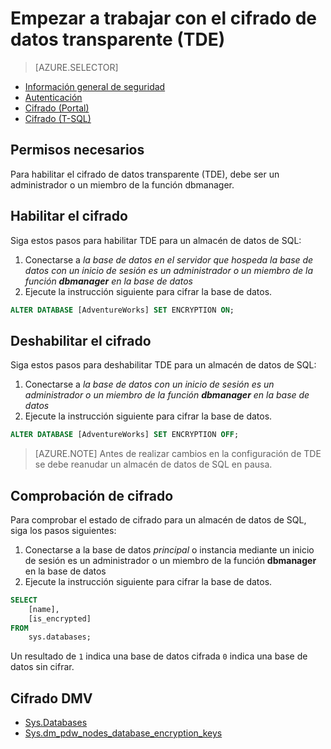 <properties
   pageTitle="Cifrado de datos transparente en el almacén de datos SQL (T-SQL) | Microsoft Azure"
   description="Cifrado de datos transparente (TDE) en el almacén de datos SQL (T-SQL)"
   services="sql-data-warehouse"
   documentationCenter=""
   authors="ronortloff"
   manager="barbkess"
   editor=""/>

<tags
   ms.service="sql-data-warehouse"
   ms.workload="data-management"
   ms.tgt_pltfrm="na"
   ms.devlang="na"
   ms.topic="article"
   ms.date="09/24/2016"
   ms.author="rortloff;barbkess;sonyama"/>

# <a name="get-started-with-transparent-data-encryption-tde"></a>Empezar a trabajar con el cifrado de datos transparente (TDE)


> [AZURE.SELECTOR]
- [Información general de seguridad](sql-data-warehouse-overview-manage-security.md)
- [Autenticación](sql-data-warehouse-authentication.md)
- [Cifrado (Portal)](sql-data-warehouse-encryption-tde.md)
- [Cifrado (T-SQL)](sql-data-warehouse-encryption-tde-tsql.md)

## <a name="required-permssions"></a>Permisos necesarios

Para habilitar el cifrado de datos transparente (TDE), debe ser un administrador o un miembro de la función dbmanager.

## <a name="enabling-encryption"></a>Habilitar el cifrado

Siga estos pasos para habilitar TDE para un almacén de datos de SQL:

1. Conectarse a *la base de datos en el servidor que hospeda la base de datos con un inicio de sesión es un administrador o un miembro de la función **dbmanager** en la base de datos*
2. Ejecute la instrucción siguiente para cifrar la base de datos.

```sql
ALTER DATABASE [AdventureWorks] SET ENCRYPTION ON;
```

## <a name="disabling-encryption"></a>Deshabilitar el cifrado

Siga estos pasos para deshabilitar TDE para un almacén de datos de SQL:

1. Conectarse a *la base de datos con un inicio de sesión es un administrador o un miembro de la función **dbmanager** en la base de datos*
2. Ejecute la instrucción siguiente para cifrar la base de datos.

```sql
ALTER DATABASE [AdventureWorks] SET ENCRYPTION OFF;
```

> [AZURE.NOTE] Antes de realizar cambios en la configuración de TDE se debe reanudar un almacén de datos de SQL en pausa.

## <a name="verifying-encryption"></a>Comprobación de cifrado

Para comprobar el estado de cifrado para un almacén de datos de SQL, siga los pasos siguientes:

1. Conectarse a la base de datos *principal* o instancia mediante un inicio de sesión es un administrador o un miembro de la función **dbmanager** en la base de datos
2. Ejecute la instrucción siguiente para cifrar la base de datos.

```sql
SELECT
    [name],
    [is_encrypted]
FROM
    sys.databases;
```

Un resultado de ```1``` indica una base de datos cifrada ```0``` indica una base de datos sin cifrar.

## <a name="encryption-dmvs"></a>Cifrado DMV  

- [Sys.Databases][] 
- [Sys.dm_pdw_nodes_database_encryption_keys][]


<!--Anchors-->
[Transparent Data Encryption (TDE)]: https://msdn.microsoft.com/library/bb934049.aspx
[Sys.Databases]: http://msdn.microsoft.com/library/ms178534.aspx  
[Sys.dm_pdw_nodes_database_encryption_keys]: https://msdn.microsoft.com/library/mt203922.aspx  

<!--Image references-->

<!--Link references-->
